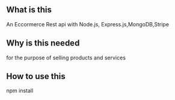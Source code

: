 ## What is this

An Eccormerce Rest api with Node.js, Express.js,MongoDB,Stripe

## Why is this needed

for the purpose of selling products and services



## How to use this
npm install